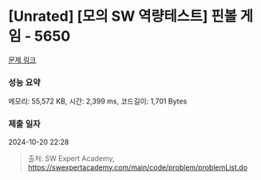 # [Unrated] [모의 SW 역량테스트] 핀볼 게임 - 5650 

[문제 링크](https://swexpertacademy.com/main/code/problem/problemDetail.do?contestProbId=AWXRF8s6ezEDFAUo) 

### 성능 요약

메모리: 55,572 KB, 시간: 2,399 ms, 코드길이: 1,701 Bytes

### 제출 일자

2024-10-20 22:28



> 출처: SW Expert Academy, https://swexpertacademy.com/main/code/problem/problemList.do